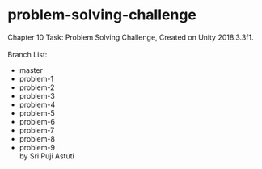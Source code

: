 # problem-solving-challenge

Chapter 10 Task: Problem Solving Challenge, Created on Unity 2018.3.3f1.
<br><br> Branch List:
- master
- problem-1
- problem-2
- problem-3
- problem-4
- problem-5
- problem-6
- problem-7
- problem-8
- problem-9
<br> by Sri Puji Astuti
